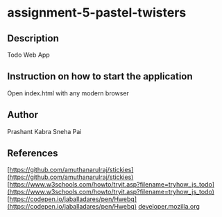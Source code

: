 # assignment-5-pastel-twisters

## Description
Todo Web App

## Instruction on how to start the application

Open index.html with any modern browser

## Author
Prashant Kabra
Sneha Pai

## References
[https://github.com/amuthanarulraj/stickies](https://github.com/amuthanarulraj/stickies)
[https://www.w3schools.com/howto/tryit.asp?filename=tryhow_js_todo](https://www.w3schools.com/howto/tryit.asp?filename=tryhow_js_todo)
[https://codepen.io/jaballadares/pen/Hwebq](https://codepen.io/jaballadares/pen/Hwebq)
[developer.mozilla.org](developer.mozilla.org)